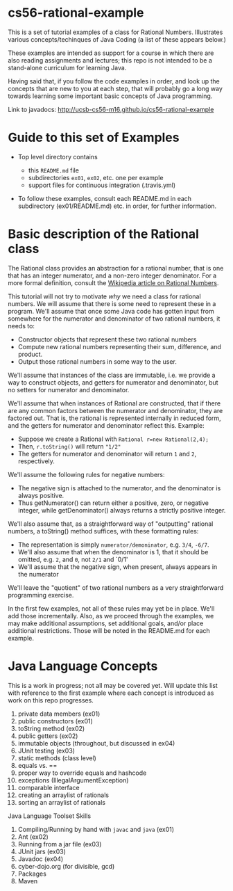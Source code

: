 # cs56-rational-example

This is a set of tutorial examples of a class for Rational Numbers.  Illustrates various concepts/techinques of Java Coding (a list of these appears below.)

These examples are intended as support for a course in which there are also reading assignments and lectures; this repo is not intended to be a stand-alone curriculum for learning Java.  

Having said that, if you follow the code examples in order, and look up the concepts that are new to you at each step, that will probably go a long way towards learning some important basic concepts of Java programming.

Link to javadocs: <http://ucsb-cs56-m16.github.io/cs56-rational-example>

# Guide to this set of Examples

* Top level directory contains 
    * this `README.md` file
    * subdirectories `ex01`, `ex02`, etc. one per example
    * support files for continuous integration (.travis.yml)
    
* To follow these examples, consult each README.md in each subdirectory (ex01/README.md) etc. in order, for further information.

# Basic description of the Rational class

The Rational class provides an abstraction for a rational number, that is one that has an integer numerator, and a non-zero integer
denominator.  For a more formal definition, consult the [Wikipedia article on Rational Numbers](https://en.wikipedia.org/wiki/Rational_number).

This tutorial will not try to motivate *why* we need a class for rational numbers.   We will assume that there is some need to represent these in a program.   We'll assume that once some Java code has gotten input from somewhere for the numerator and denominator of two rational numbers, it needs to:
* Constructor objects that represent these two rational numbers
* Compute new rational numbers representing their sum, difference, and product.   
* Output those rational numbers in some way to the user.

We'll assume that instances of the class are immutable, i.e. we provide a way to construct objects, and getters for numerator and denominator, but no setters for numerator and denominator.

We'll assume that when instances of Rational are constructed, that if there are any common factors between the numerator and denominator, they are factored out.  That is, the rational is represented internally in reduced form, and the getters for numerator and denominator reflect this.  Example:
* Suppose we create a Rational with `Rational r=new Rational(2,4);` 
* Then, `r.toString()` will return `"1/2"`
* The getters for numerator and denominator will return `1` and `2`, respectively.

We'll assume the following rules for negative numbers: 
* The negative sign is attached to the numerator, and the denominator is always positive.  
* Thus getNumerator() can return either a positive, zero, or negative integer, while getDenominator() always returns a strictly positive integer.

We'll also assume that, as a straightforward way of "outputting" rational numbers, a toString() method suffices, with these formatting rules:
* The representation is simply `numerator/demoninator`, e.g. `3/4`, `-6/7`.   
* We'll also assume that when the denominator is 1, that it should be omitted, e.g. `2`, and `0`, not `2/1` and `0/1'
* We'll assume that the negative sign, when present, always appears in the numerator

We'll leave the "quotient" of two rational numbers as a very straightforward programming exercise.

In the first few examples, not all of these rules may yet be in place.  We'll add those incrementally.  Also, as we proceed through the examples, we may make additional assumptions, set additional goals, and/or place additional restrictions.  Those will be noted in the README.md for each example.

# Java Language Concepts 

This is a work in progress; not all may be covered yet.  Will update this list with reference to the first example where each concept is introduced as work on this repo progresses.

1. private data members  (ex01)
1. public constructors (ex01)
1. toString method (ex02)
1. public getters (ex02)
1. immutable objects (throughout, but discussed in ex04)
1. JUnit testing (ex03)
1. static methods (class level)
1. equals vs. == 
1. proper way to override equals and hashcode
1. exceptions (IllegalArgumentException)
1. comparable interface
1. creating an arraylist of rationals
1. sorting an arraylist of rationals

Java Language Toolset Skills

1. Compiling/Running by hand with `javac` and `java` (ex01)
1. Ant (ex02)
1. Running from a jar file (ex03)
1. JUnit jars (ex03)
1. Javadoc (ex04)
1. cyber-dojo.org  (for divisible, gcd)
1. Packages
1. Maven

